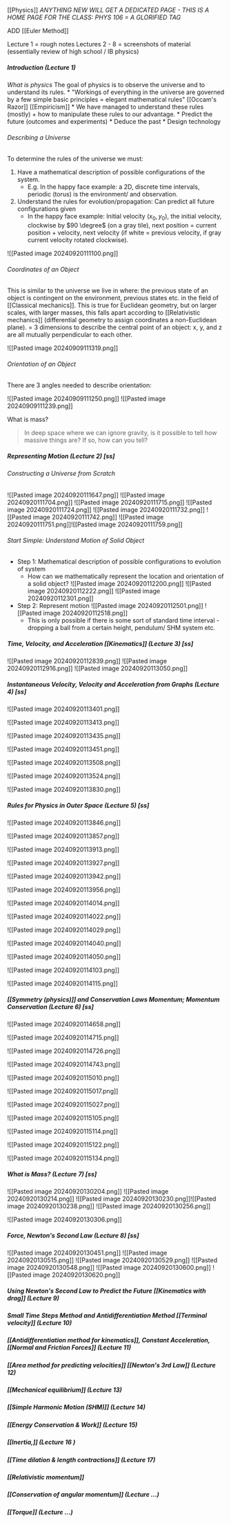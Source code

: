 [[Physics]]
*ANYTHING NEW WILL GET A DEDICATED PAGE - THIS IS A HOME PAGE FOR THE CLASS: PHYS 106 = A GLORIFIED TAG* 

ADD [[Euler Method]]

Lecture 1 = rough notes 
Lectures 2 - 8 = screenshots of material (essentially review of high school / IB physics) 
##### Introduction (Lecture 1) 
*What is physics*
	The goal of physics is to observe the universe and to understand its rules. 
	* "Workings of everything in the universe are governed by a few simple basic principles = elegant mathematical rules" [[Occam's Razor]] [[Empiricism]]
	* We have managed to understand these rules (mostly) + how to manipulate these rules to our advantage. 
		* Predict the future (outcomes and experiments)
		* Deduce the past
		* Design technology 

###### Describing a Universe
To determine the rules of the universe we must: 
1. Have a mathematical description of possible configurations of the system.
	* E.g. In the happy face example: a 2D, discrete time intervals, periodic (torus) is the environment/ and observation. 
2. Understand the rules for evolution/propagation: Can predict all future configurations given
	* In the happy face example: Initial velocity $(x_0,y_0)$, the initial velocity, clockwise by $90 \degree$ (on a gray tile), next position = current position + velocity, next velocity (if white = previous velocity, if gray current velocity rotated clockwise). 
	
![[Pasted image 20240920111100.png]]
###### Coordinates of an Object
This is similar to the universe we live in where: the previous state of an object is contingent on the environment, previous states etc. in the field of [[Classical mechanics]]. This is true for Euclidean geometry, but on larger scales, with larger masses, this falls apart according to [[Relativistic mechanics]] (differential geometry to assign coordinates a non-Euclidean plane). = 3 dimensions to describe the central point of an object: x, y, and z are all mutually perpendicular to each other. 

![[Pasted image 20240909111319.png]]
###### Orientation of an Object 
There are 3 angles needed to describe orientation: 

![[Pasted image 20240909111250.png]]
![[Pasted image 20240909111239.png]]

What is mass? 
> In deep space where we can ignore gravity, is it possible to tell how massive things are? If so, how can you tell? 

##### Representing Motion (Lecture 2) [ss]
###### Constructing a Universe from Scratch 
![[Pasted image 20240920111647.png]]
![[Pasted image 20240920111704.png]]
![[Pasted image 20240920111715.png]]
![[Pasted image 20240920111724.png]]
![[Pasted image 20240920111732.png]]
![[Pasted image 20240920111742.png]]
![[Pasted image 20240920111751.png]]![[Pasted image 20240920111759.png]]

###### Start Simple: Understand Motion of Solid Object
- Step 1: Mathematical description of possible configurations to evolution of system 
	- How can we mathematically represent the location and orientation of a solid object? 
	  ![[Pasted image 20240920112200.png]] ![[Pasted image 20240920112222.png]]
	  ![[Pasted image 20240920112301.png]]
- Step 2: Represent motion
	 ![[Pasted image 20240920112501.png]]
	 ![[Pasted image 20240920112518.png]]
	 * This is only possible if there is some sort of standard time interval - dropping a ball from a certain height, pendulum/ SHM system etc. 
	 
##### Time, Velocity, and Acceleration [[Kinematics]] (Lecture 3) [ss]

![[Pasted image 20240920112839.png]]
![[Pasted image 20240920112916.png]]
![[Pasted image 20240920113050.png]]

##### Instantaneous Velocity, Velocity and Acceleration from Graphs (Lecture 4) [ss]
![[Pasted image 20240920113401.png]]

![[Pasted image 20240920113413.png]]

![[Pasted image 20240920113435.png]]

![[Pasted image 20240920113451.png]]

![[Pasted image 20240920113508.png]]

![[Pasted image 20240920113524.png]]

![[Pasted image 20240920113830.png]]

##### Rules for Physics in Outer Space (Lecture 5) [ss] 

![[Pasted image 20240920113846.png]]

![[Pasted image 20240920113857.png]]

![[Pasted image 20240920113913.png]]

![[Pasted image 20240920113927.png]]

![[Pasted image 20240920113942.png]]

![[Pasted image 20240920113956.png]]

![[Pasted image 20240920114014.png]]

![[Pasted image 20240920114022.png]]

![[Pasted image 20240920114029.png]]

![[Pasted image 20240920114040.png]]

![[Pasted image 20240920114050.png]]

![[Pasted image 20240920114103.png]]

![[Pasted image 20240920114115.png]]

##### [[Symmetry (physics)]] and Conservation Laws Momentum; Momentum Conservation (Lecture 6) [ss]

![[Pasted image 20240920114658.png]]

![[Pasted image 20240920114715.png]]

![[Pasted image 20240920114726.png]]

![[Pasted image 20240920114743.png]]

![[Pasted image 20240920115010.png]]

![[Pasted image 20240920115017.png]]

![[Pasted image 20240920115027.png]]

![[Pasted image 20240920115105.png]]

![[Pasted image 20240920115114.png]]

![[Pasted image 20240920115122.png]]

![[Pasted image 20240920115134.png]]

##### What is Mass? (Lecture 7) [ss]
![[Pasted image 20240920130204.png]]
![[Pasted image 20240920130214.png]]
![[Pasted image 20240920130230.png]]![[Pasted image 20240920130238.png]]
![[Pasted image 20240920130256.png]]

![[Pasted image 20240920130306.png]]
##### Force, Newton's Second Law (Lecture 8) [ss]

![[Pasted image 20240920130451.png]]
![[Pasted image 20240920130515.png]]
![[Pasted image 20240920130529.png]]
![[Pasted image 20240920130548.png]]
![[Pasted image 20240920130600.png]]
![[Pasted image 20240920130620.png]]

##### Using Newton's Second Law to Predict the Future [[Kinematics with drag]] (Lecture 9)

##### Small Time Steps Method and Antidifferentiation Method [[Terminal velocity]] (Lecture 10)
##### [[Antidifferentiation method for kinematics]], Constant Acceleration, [[Normal and Friction Forces]] (Lecture 11)
##### [[Area method for predicting velocities]] [[Newton's 3rd Law]] (Lecture 12)

##### [[Mechanical equilibrium]] (Lecture 13)
##### [[Simple Harmonic Motion (SHM)]] (Lecture 14)
##### [[Energy Conservation & Work]]  (Lecture 15)
##### [[Inertia,]] (Lecture 16 )
##### [[Time dilation & length contractions]] (Lecture 17)

##### [[Relativistic momentum]]

##### [[Conservation of angular momentum]] (Lecture ...)
##### [[Torque]] (Lecture ...)



